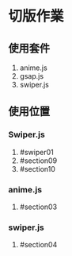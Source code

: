 # 切版作業   
## 使用套件  
1. anime.js  
2. gsap.js  
3. swiper.js  
## 使用位置  
### Swiper.js  
1. #swiper01 
2. #section09  
3. #section10  
### anime.js  
1. #section03  
### swiper.js  
1. #section04  
